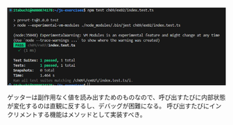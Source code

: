 ![alt text](image.png)

ゲッターは副作用なく値を読み出すためのものなので、呼び出すたびに内部状態が変化するのは直観に反するし、デバッグが困難になる。
呼び出すたびにインクリメントする機能はメソッドとして実装すべき。
